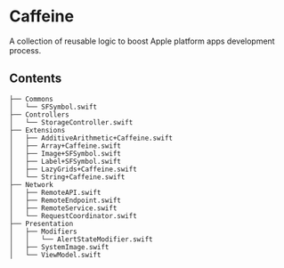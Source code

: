 # Caffeine

A collection of reusable logic to boost Apple platform apps development process.

## Contents

```
├── Commons
│   └── SFSymbol.swift
├── Controllers
│   └── StorageController.swift
├── Extensions
│   ├── AdditiveArithmetic+Caffeine.swift
│   ├── Array+Caffeine.swift
│   ├── Image+SFSymbol.swift
│   ├── Label+SFSymbol.swift
│   ├── LazyGrids+Caffeine.swift
│   └── String+Caffeine.swift
├── Network
│   ├── RemoteAPI.swift
│   ├── RemoteEndpoint.swift
│   ├── RemoteService.swift
│   └── RequestCoordinator.swift
├── Presentation
│   ├── Modifiers
│   │   └── AlertStateModifier.swift
│   ├── SystemImage.swift
│   └── ViewModel.swift
```
